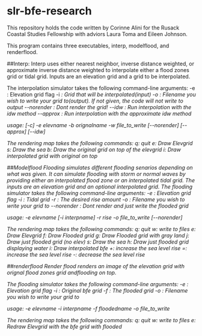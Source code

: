 # slr-bfe-research



This repository holds the code written by Corinne Alini for the Rusack Coastal Studies Fellowship with adviors Laura Toma and Eileen Johnson.

This program contains three executables, interp, modelflood, and renderflood.

##Interp:
Interp uses either nearest neighbor, inverse distance weighted, or approximate inverse distance weighted to interpolate either a flood zones grid or tidal grid. Inputs are an elevation grid and a grid to be interpolated.


The interpolation simulator takes the following command-line arguments: 
    -e <e>: Elevation grid flag 
    -i <i>: Grid that will be interpolated(input) 
    -o <o>: Filename you wish to write your grid to(output). If not given, the code will not write to output 
    --norender <a>: Dont render the grid! 
    --idw <c>: Run interpolation with the idw method 
    --approx <d>: Run interpolation with the approximate idw method 

usage: [-c] -e elevname -b orignalname -w file_to_write [--norender] [--approx] [--idw]

The rendering map takes the following commands: 
    q: quit 
    e: Draw Elevgrid 
    s: Draw the sea 
    b: Draw the original grid on top of the elevgrid 
    i: Draw interpolated grid with original on top 


##Modelflood
Flooding simulates different flooding senarios depending on what was given. It can simulate flooding with storm or normal waves by providing either an interpolated flood zone or an interpolated tidal grid. The inputs are an elevation grid and an optional interpolated grid.
The flooding simulator takes the following command-line arguments: 
    -e <e>: Elevation grid flag 
    -i <i>: Tidal grid 
    -r <r>: The desired rise amount 
    -o <o>: Filename you wish to write your grid to 
    --norender <a>: Dont render and just write the flooded grid 

usage: -e elevname [-i interpname] -r rise -o file_to_write [--norender]

The rendering map takes the following commands: 
    q: quit 
    w: write to files 
    e: Draw Elevgrid 
    f: Draw Flooded grid 
    g: Draw Flooded grid with gray land 
    j: Draw just flooded grid (no elev) 
    s: Draw the sea 
    h: Draw just flooded grid displaying water 
    i: Draw interpolated bfe 
    +: increase the sea level rise 
    =: increase the sea level rise 
    -: decrease the sea level rise 

##renderflood
Render flood renders an image of the elevation grid with orignal flood zones grid andflooding on top. 

The flooding simulator takes the following command-line arguments: 
    -e <e>: Elevation grid flag 
    -i <i>: Original bfe grid 
    -f <f>: The flooded grid 
    -o <o>: Filename you wish to write your grid to 

usage: -e elevname -i interpname -f floodedname -o file_to_write 

The rendering map takes the following commands: 
    q: quit 
    w: write to files 
    e: Redraw Elevgrid with the bfe grid with flooded 




